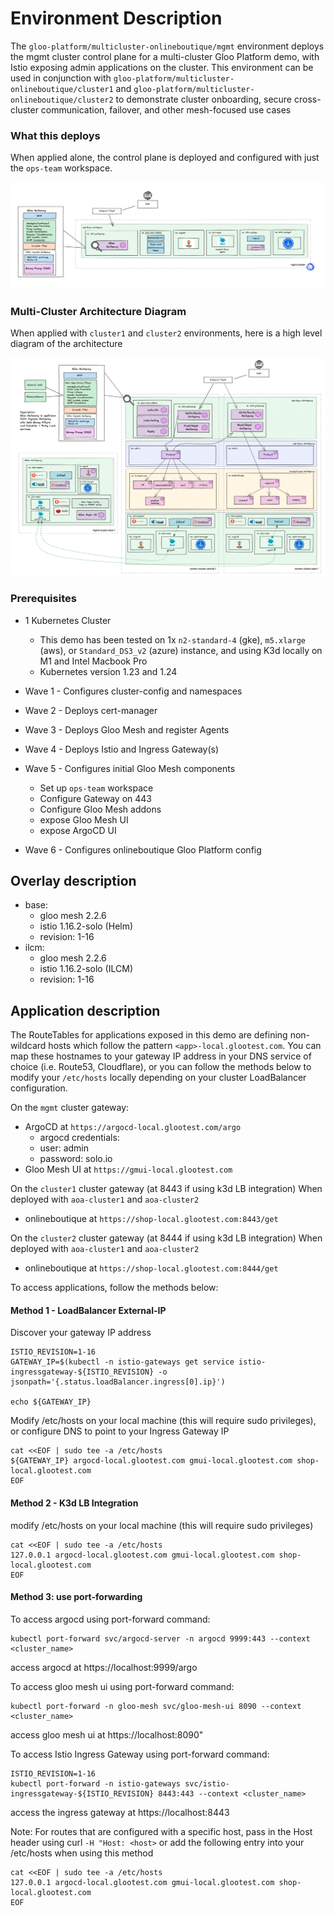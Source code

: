 # Environment Description
The `gloo-platform/multicluster-onlineboutique/mgmt` environment deploys the mgmt cluster control plane for a multi-cluster Gloo Platform demo, with Istio exposing admin applications on the cluster. This environment can be used in conjunction with `gloo-platform/multicluster-onlineboutique/cluster1` and `gloo-platform/multicluster-onlineboutique/cluster2` to demonstrate cluster onboarding, secure cross-cluster communication, failover, and other mesh-focused use cases

### What this deploys
When applied alone, the control plane is deployed and configured with just the `ops-team` workspace.

![High Level Architecture](.images/multicluster-onlineboutique-mgmt-arch-1a.png)

### Multi-Cluster Architecture Diagram
When applied with `cluster1` and `cluster2` environments, here is a high level diagram of the architecture

![Multicluster High Level Architecture](.images/multicluster-onlineboutique-full-arch-1a.png)

### Prerequisites
- 1 Kubernetes Cluster
    - This demo has been tested on 1x `n2-standard-4` (gke), `m5.xlarge` (aws), or `Standard_DS3_v2` (azure) instance, and using K3d locally on M1 and Intel Macbook Pro
    - Kubernetes version 1.23 and 1.24

- Wave 1 - Configures cluster-config and namespaces
- Wave 2 - Deploys cert-manager
- Wave 3 - Deploys Gloo Mesh and register Agents
- Wave 4 - Deploys Istio and Ingress Gateway(s)
- Wave 5 - Configures initial Gloo Mesh components
    - Set up `ops-team` workspace
    - Configure Gateway on 443
    - Configure Gloo Mesh addons
    - expose Gloo Mesh UI
    - expose ArgoCD UI
- Wave 6 - Configures onlineboutique Gloo Platform config

## Overlay description
- base:
    - gloo mesh 2.2.6
    - istio 1.16.2-solo (Helm)
    - revision: 1-16
- ilcm:
    - gloo mesh 2.2.6
    - istio 1.16.2-solo (ILCM)
    - revision: 1-16

## Application description

The RouteTables for applications exposed in this demo are defining non-wildcard hosts which follow the pattern `<app>-local.glootest.com`. You can map these hostnames to your gateway IP address in your DNS service of choice (i.e. Route53, Cloudflare), or you can follow the methods below to modify your `/etc/hosts` locally depending on your cluster LoadBalancer configuration.

On the `mgmt` cluster gateway:
- ArgoCD at `https://argocd-local.glootest.com/argo`
    - argocd credentials:
    - user: admin
    - password: solo.io
- Gloo Mesh UI at `https://gmui-local.glootest.com`

On the `cluster1` cluster gateway (at 8443 if using k3d LB integration) When deployed with `aoa-cluster1` and `aoa-cluster2`
- onlineboutique at `https://shop-local.glootest.com:8443/get`

On the `cluster2` cluster gateway (at 8444 if using k3d LB integration) When deployed with `aoa-cluster1` and `aoa-cluster2`
- onlineboutique at `https://shop-local.glootest.com:8444/get`

To access applications, follow the methods below:

#### Method 1 - LoadBalancer External-IP

Discover your gateway IP address
```
ISTIO_REVISION=1-16
GATEWAY_IP=$(kubectl -n istio-gateways get service istio-ingressgateway-${ISTIO_REVISION} -o jsonpath='{.status.loadBalancer.ingress[0].ip}')

echo ${GATEWAY_IP}
```

Modify /etc/hosts on your local machine (this will require sudo privileges), or configure DNS to point to your Ingress Gateway IP
```
cat <<EOF | sudo tee -a /etc/hosts
${GATEWAY_IP} argocd-local.glootest.com gmui-local.glootest.com shop-local.glootest.com
EOF
```

#### Method 2 - K3d LB Integration
modify /etc/hosts on your local machine (this will require sudo privileges)
```
cat <<EOF | sudo tee -a /etc/hosts
127.0.0.1 argocd-local.glootest.com gmui-local.glootest.com shop-local.glootest.com
EOF
```

#### Method 3: use port-forwarding

To access argocd using port-forward command:
```
kubectl port-forward svc/argocd-server -n argocd 9999:443 --context <cluster_name>
```
access argocd at https://localhost:9999/argo



To access gloo mesh ui using port-forward command:
```
kubectl port-forward -n gloo-mesh svc/gloo-mesh-ui 8090 --context <cluster_name>
```
access gloo mesh ui at https://localhost:8090"



To access Istio Ingress Gateway using port-forward command:
```
ISTIO_REVISION=1-16
kubectl port-forward -n istio-gateways svc/istio-ingressgateway-${ISTIO_REVISION} 8443:443 --context <cluster_name>
```
access the ingress gateway at https://localhost:8443


Note: For routes that are configured with a specific host, pass in the Host header using curl `-H "Host: <host>` or add the following entry into your /etc/hosts when using this method
```
cat <<EOF | sudo tee -a /etc/hosts
127.0.0.1 argocd-local.glootest.com gmui-local.glootest.com shop-local.glootest.com
EOF
```